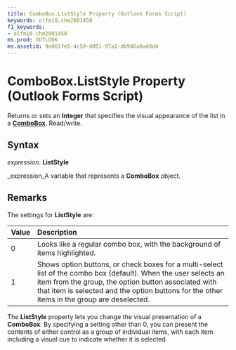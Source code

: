 ```yaml
---
title: ComboBox.ListStyle Property (Outlook Forms Script)
keywords: olfm10.chm2001450
f1_keywords:
- olfm10.chm2001450
ms.prod: OUTLOOK
ms.assetid: 9a061fe5-4c59-d051-97a1-db946a8ad8d4
---
```



# ComboBox.ListStyle Property (Outlook Forms Script)

Returns or sets an  **Integer** that specifies the visual appearance of the list in a **[ComboBox](combobox-object-outlook-forms-script.md)**. Read/write.


## Syntax

 _expression_. **ListStyle**

 _expression_A variable that represents a  **ComboBox** object.


## Remarks

The settings for  **ListStyle** are:



|**Value**|**Description**|
|:-----|:-----|
|0|Looks like a regular combo box, with the background of items highlighted.|
|1|Shows option buttons, or check boxes for a multi-select list of the combo box (default). When the user selects an item from the group, the option button associated with that item is selected and the option buttons for the other items in the group are deselected.|
The  **ListStyle** property lets you change the visual presentation of a **ComboBox**. By specifying a setting other than 0, you can present the contents of either control as a group of individual items, with each item including a visual cue to indicate whether it is selected.


